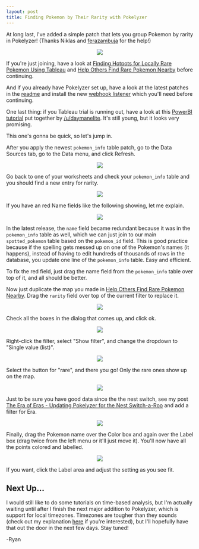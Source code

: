 ```yaml
---
layout: post
title: Finding Pokemon by Their Rarity with Pokelyzer
---
```


At long last, I've added a simple patch that lets you group Pokemon by rarity in Pokelyzer! (Thanks Niklas and [ferazambuja](https://github.com/ferazambuja) for the help!)

<div align="center"><img src="http://imgur.com/WrxwCOp.png"></div>

If you're just joining, have a look at [Finding Hotpots for Locally Rare Pokemon Using Tableau](http://www.whackdata.com/2016/07/27/finding-locally-rare-pokemon/) and [Help Others Find Rare Pokemon Nearby](http://www.whackdata.com/2016/07/29/help-others-find-rare-pokemon-nearby/) before continuing.

And if you already have Pokelyzer set up, have a look at the latest patches in the [readme](https://github.com/Brideau/pokelyzer) and install the new [webhook listener](http://www.whackdata.com/2016/07/31/pokelyzer-webhook-integration-pokemongo-map/) which you'll need before continuing.

One last thing: if you Tableau trial is running out, have a look at this [PowerBI tutorial](https://github.com/Brideau/pokelyzer/wiki/Basic-Charting-and-Mapping) put together by [/u/daymanelite](https://www.reddit.com/user/daymanelite). It's still young, but it looks very promising.

This one's gonna be quick, so let's jump in.

After you apply the newest `pokemon_info` table patch, go to the Data Sources tab, go to the Data menu, and click Refresh.

<div align="center"><img src="http://imgur.com/DRXeIXt.png"></div>

Go back to one of your worksheets and check your `pokemon_info` table and you should find a new entry for rarity.

<div align="center"><img src="http://imgur.com/JDiuoRO.png"></div>

If you have an red Name fields like the following showing, let me explain.

<div align="center"><img src="http://imgur.com/QOKqSpk.png"></div>

In the latest release, the `name` field became redundant because it was in the `pokemon_info` table as well, which we can just join to our main `spotted_pokemon` table based on the `pokemon_id` field. This is good practice because if the spelling gets messed up on one of the Pokemon's names (it happens), instead of having to edit hundreds of thousands of rows in the database, you update one line of the `pokemon_info` table. Easy and efficient.

To fix the red field, just drag the name field from the `pokemon_info` table over top of it, and all should be better.

Now just duplicate the map you made in [Help Others Find Rare Pokemon Nearby](http://www.whackdata.com/2016/07/29/help-others-find-rare-pokemon-nearby/). Drag the `rarity` field over top of the current filter to replace it.

<div align="center"><img src="http://imgur.com/N2KK2ny.png"></div>

Check all the boxes in the dialog that comes up, and click ok.

<div align="center"><img src="http://imgur.com/WNMZ2jp.png"></div>

Right-click the filter, select "Show filter", and change the dropdown to "Single value (list)".

<div align="center"><img src="http://imgur.com/gPp37Pj.png"></div>

Select the button for "rare", and there you go! Only the rare ones show up on the map.

<div align="center"><img src="http://imgur.com/tOg6Z3I.png"></div>

Just to be sure you have good data since the the nest switch, see my post [The Era of Eras - Updating Pokelyzer for the Nest Switch-a-Roo](http://www.whackdata.com/2016/07/29/the-era-of-eras-pokemon-go-pokelyzer/) and add a filter for Era.

<div align="center"><img src="http://imgur.com/RqwKnxM.png"></div>

Finally, drag the Pokemon name over the Color box and again over the Label box (drag twice from the left menu or it'll just move it). You'll now have all the points colored and labelled.

<div align="center"><img src="http://imgur.com/FDj9PtF.png"></div>

If you want, click the Label area and adjust the setting as you see fit.

## Next Up...

I would still like to do some tutorials on time-based analysis, but I'm actually waiting until after I finish the next major addition to Pokelyzer, which is support for local timezones. Timezones are tougher than they sounds (check out my explanation [here](https://github.com/Brideau/pokelyzer/issues/39) if you're interested), but I'll hopefully have that out the door in the next few days. Stay tuned!

-Ryan
